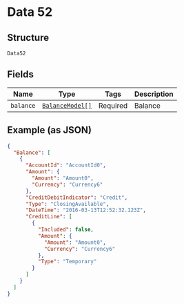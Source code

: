 
# Data 52

## Structure

`Data52`

## Fields

| Name | Type | Tags | Description |
|  --- | --- | --- | --- |
| `balance` | [`BalanceModel[]`](../../doc/models/balance-model.md) | Required | Balance |

## Example (as JSON)

```json
{
  "Balance": [
    {
      "AccountId": "AccountId0",
      "Amount": {
        "Amount": "Amount0",
        "Currency": "Currency6"
      },
      "CreditDebitIndicator": "Credit",
      "Type": "ClosingAvailable",
      "DateTime": "2016-03-13T12:52:32.123Z",
      "CreditLine": [
        {
          "Included": false,
          "Amount": {
            "Amount": "Amount0",
            "Currency": "Currency6"
          },
          "Type": "Temporary"
        }
      ]
    }
  ]
}
```

